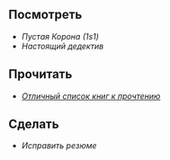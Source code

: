 

## Посмотреть
- *Пустая Корона (1s1)* 
- *Настоящий дедектив*

## Прочитать
- *<a href="https://blog.codinghorror.com/recommended-reading-for-developers/"> Отличный список книг к прочтению </a>*

## Сделать
- *Исправить резюме*
